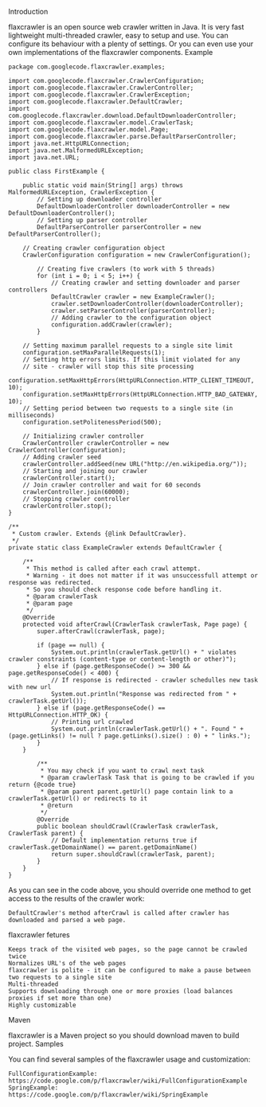 Introduction

flaxcrawler is an open source web crawler written in Java. It is very fast lightweight multi-threaded crawler, easy to setup and use. You can configure its behaviour with a plenty of settings. Or you can even use your own implementations of the flaxcrawler components.
Example

    package com.googlecode.flaxcrawler.examples;

    import com.googlecode.flaxcrawler.CrawlerConfiguration;
    import com.googlecode.flaxcrawler.CrawlerController;
    import com.googlecode.flaxcrawler.CrawlerException;
    import com.googlecode.flaxcrawler.DefaultCrawler;
    import com.googlecode.flaxcrawler.download.DefaultDownloaderController;
    import com.googlecode.flaxcrawler.model.CrawlerTask;
    import com.googlecode.flaxcrawler.model.Page;
    import com.googlecode.flaxcrawler.parse.DefaultParserController;
    import java.net.HttpURLConnection;
    import java.net.MalformedURLException;
    import java.net.URL;

    public class FirstExample {

        public static void main(String[] args) throws MalformedURLException, CrawlerException {
            // Setting up downloader controller
            DefaultDownloaderController downloaderController = new DefaultDownloaderController();
            // Setting up parser controller
            DefaultParserController parserController = new DefaultParserController();

        // Creating crawler configuration object
        CrawlerConfiguration configuration = new CrawlerConfiguration();

            // Creating five crawlers (to work with 5 threads)
            for (int i = 0; i < 5; i++) {
                // Creating crawler and setting downloader and parser controllers
                DefaultCrawler crawler = new ExampleCrawler();
                crawler.setDownloaderController(downloaderController);
                crawler.setParserController(parserController);
                // Adding crawler to the configuration object
                configuration.addCrawler(crawler);
            }

        // Setting maximum parallel requests to a single site limit
        configuration.setMaxParallelRequests(1);
        // Setting http errors limits. If this limit violated for any
        // site - crawler will stop this site processing
        configuration.setMaxHttpErrors(HttpURLConnection.HTTP_CLIENT_TIMEOUT, 10);
        configuration.setMaxHttpErrors(HttpURLConnection.HTTP_BAD_GATEWAY, 10);
        // Setting period between two requests to a single site (in milliseconds)
        configuration.setPolitenessPeriod(500);

        // Initializing crawler controller
        CrawlerController crawlerController = new CrawlerController(configuration);
        // Adding crawler seed
        crawlerController.addSeed(new URL("http://en.wikipedia.org/"));
        // Starting and joining our crawler
        crawlerController.start();
        // Join crawler controller and wait for 60 seconds
        crawlerController.join(60000);
        // Stopping crawler controller
        crawlerController.stop();
    }

    /**
     * Custom crawler. Extends {@link DefaultCrawler}.
     */
    private static class ExampleCrawler extends DefaultCrawler {

        /**
         * This method is called after each crawl attempt.
         * Warning - it does not matter if it was unsuccessfull attempt or response was redirected.
         * So you should check response code before handling it.
         * @param crawlerTask
         * @param page
         */
        @Override
        protected void afterCrawl(CrawlerTask crawlerTask, Page page) {
            super.afterCrawl(crawlerTask, page);

            if (page == null) {
                System.out.println(crawlerTask.getUrl() + " violates crawler constraints (content-type or content-length or other)");
            } else if (page.getResponseCode() >= 300 && page.getResponseCode() < 400) {
                // If response is redirected - crawler schedulles new task with new url
                System.out.println("Response was redirected from " + crawlerTask.getUrl());
            } else if (page.getResponseCode() == HttpURLConnection.HTTP_OK) {
                // Printing url crawled
                System.out.println(crawlerTask.getUrl() + ". Found " + (page.getLinks() != null ? page.getLinks().size() : 0) + " links.");
            }
        }

            /**
             * You may check if you want to crawl next task
             * @param crawlerTask Task that is going to be crawled if you return {@code true}
             * @param parent parent.getUrl() page contain link to a crawlerTask.getUrl() or redirects to it
             * @return
             */
            @Override
            public boolean shouldCrawl(CrawlerTask crawlerTask, CrawlerTask parent) {
                // Default implementation returns true if crawlerTask.getDomainName() == parent.getDomainName()
                return super.shouldCrawl(crawlerTask, parent);
            }
        }
    }

As you can see in the code above, you should override one method to get access to the results of the crawler work:

    DefaultCrawler's method afterCrawl is called after crawler has downloaded and parsed a web page. 

flaxcrawler fetures

    Keeps track of the visited web pages, so the page cannot be crawled twice
    Normalizes URL's of the web pages
    flaxcrawler is polite - it can be configured to make a pause between two requests to a single site
    Multi-threaded
    Supports downloading through one or more proxies (load balances proxies if set more than one)
    Highly customizable 

Maven

flaxcrawler is a Maven project so you should download maven to build project.
Samples

You can find several samples of the flaxcrawler usage and customization:

    FullConfigurationExample: https://code.google.com/p/flaxcrawler/wiki/FullConfigurationExample 
    SpringExample: https://code.google.com/p/flaxcrawler/wiki/SpringExample 
